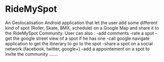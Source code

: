 RideMySpot
==========

An Geolocalisation Android application that let the user add some different kind of spot (Roller, Skate, BMX, schedule) on a Google Map and share it to the RideMySpot Community.
User can also :
-add comments
-rate a spot
-get the google street view of a spot if he has one
-call google navigate application to get the itinerary to go to the spot
-share a spot on a social network (facebook, twitter, google+)
-add a appointement on a spot to invite the community
.......